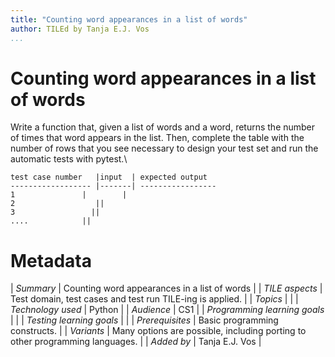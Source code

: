 ```yaml
---
title: "Counting word appearances in a list of words"
author: TILEd by Tanja E.J. Vos
...
```


# Counting word appearances in a list of words

Write a function that, given a list of words and a word, returns the number of times that word appears in the list. Then, complete the table with the number of rows that you see necessary to design your test set and run the automatic tests with pytest.\

    test case number   |input  | expected output
    ------------------ |-------| -----------------
    1               |        |
    2                  ||        
    3                 ||         
    ....            || 


# Metadata

| *Summary*                     | Counting word appearances in a list of words |
| *TILE aspects*                | Test domain, test cases and test run TILE-ing is applied. |
| *Topics*                      |  |
| *Technology used*             | Python |
| *Audience*                    | CS1 |
| *Programming learning goals*  |  |
| *Testing learning goals*      |  |
| *Prerequisites*               | Basic programming constructs. |
| *Variants*                    | Many options are possible, including porting to other programming languages. | 
| *Added by*                    | Tanja E.J. Vos |   


